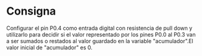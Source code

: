 # Consigna
Configurar el pin P0.4 como entrada digital con resistencia de pull down y utilizarlo para decidir si el valor representado por los pines P0.0 al P0.3 van a ser sumados o restados al valor guardado en la variable "acumulador".El valor inicial de "acumulador" es 0.
